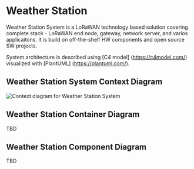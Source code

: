 # Weather Station
Weather Station System is a LoRaWAN technology based solution covering complete stack - LoRaWAN end node, gateway, network server, and varios applicaitons.
It is build on off-the-shelf HW components and open source SW projects.

System architecture is described using [C4 model] (https://c4model.com/) visualized with [PlantUML] (https://plantuml.com/).

## Weather Station System Context Diagram
![Context diagram for Weather Station System](https://www.plantuml.com/plantuml/png/VLFDRXen4BxlKqmZLI8IFvUUUagKq2GIJQD0od4rU0VMYjU3FBCG-b1zY3vPnv25Hcfo0Utd-NxyoNCXYadR9XIVV7IXhGYWLbtBrz4euNQuybgtYrOeEOvAKOUEcz4wOCoaWMWL_69qzMNmaA6dxvDHWwAK32glZ84-KXgkiq6XNWF14ONAuofX0qjEC2VKsh2fedgECDsPIbCK3vI4Ooy7wCFJ_lVi4l8dy1ACyWuJjZL3ZGBe78c0Cd0aCAU64m6kry4xL8voTbuK1qvFzd_cy7_DixttX1znVdaFIgwE77YrWmKALI0Sslsqumqb7rTWLQq3AO4ekcSOm3XM4BcYFjoWqXPtVRWdtN9wXYabOm7QnABreHhuU4pftyGino_QitYbrcOYPJmebCVqCsjbbiywyHpy9l020pWE0HUSJ7H3S1ULal6jomD3W1mVXAnSL729K4dWrKJwKD76EqCmdguiq8gnksx-_BQq_uJrSHdQbmeLJo7lzjYrOJdTjpQ47JGOSKKLkC1j1SPAA9fQfsqYK0PHJhGttdXfCVXV1lk6GAnl4iWEkQT72gylvcXdJqUoqUrizZ2rcTF8Uqr-p3fTwVtfF5vEkbVreT4yUUqkyDQlVEm4tdf-J2ocjp_cvMHyCxw_xfqNIsRD2sSR7M7hjOPkNM4pXCyRIk8vzixttPwMEP_Qvy_kkBYWMDag_mK0)

## Weather Station Container Diagram
TBD

## Weather Station Component Diagram
TBD
